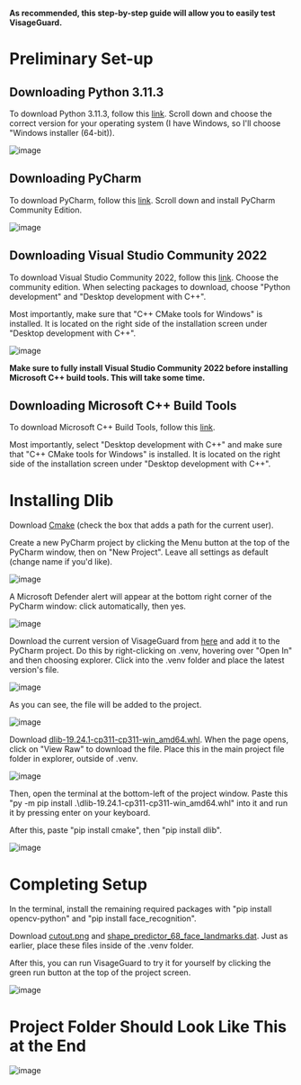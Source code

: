 **As recommended, this step-by-step guide will allow you to easily test VisageGuard.**

# Preliminary Set-up

## Downloading Python 3.11.3
To download Python 3.11.3, follow this [link](https://www.python.org/downloads/release/python-3113/). Scroll down and choose the correct version for your operating system (I have Windows, so I'll choose "Windows installer (64-bit)).

![image](https://github.com/lucaxbandini/VisageGuard/assets/152310492/c946aa3d-dfe2-48d5-8d9a-55d951cf1bed)

## Downloading PyCharm
To download PyCharm, follow this [link](https://www.jetbrains.com/pycharm/download/?section=windows). Scroll down and install PyCharm Community Edition.

![image](https://github.com/lucaxbandini/VisageGuard/assets/152310492/69e7fed8-e771-465d-9689-6b2007797d95)

## Downloading Visual Studio Community 2022
To download Visual Studio Community 2022, follow this [link](https://visualstudio.microsoft.com/downloads/?q=build+tools). Choose the community edition. When selecting packages to download, choose "Python development" and "Desktop development with C++".

Most importantly, make sure that "C++ CMake tools for Windows" is installed. It is located on the right side of the installation screen under "Desktop development with C++".

![image](https://github.com/lucaxbandini/VisageGuard/assets/152310492/13265b69-06d9-4fcc-8d1a-ab12bda86e7b)

**Make sure to fully install Visual Studio Community 2022 before installing Microsoft C++ build tools. This will take some time.**

## Downloading Microsoft C++ Build Tools
To download Microsoft C++ Build Tools, follow this [link](https://visualstudio.microsoft.com/visual-cpp-build-tools/).

Most importantly, select "Desktop development with C++" and make sure that "C++ CMake tools for Windows" is installed. It is located on the right side of the installation screen under "Desktop development with C++".

# Installing Dlib

Download [Cmake](https://cmake.org/download/) (check the box that adds a path for the current user).

Create a new PyCharm project by clicking the Menu button at the top of the PyCharm window, then on "New Project". Leave all settings as default (change name if you'd like).

![image](https://github.com/lucaxbandini/VisageGuard/assets/152310492/05d64660-4b13-44d0-a6e4-4a0492fdcc3b)

A Microsoft Defender alert will appear at the bottom right corner of the PyCharm window: click automatically, then yes.

![image](https://github.com/lucaxbandini/VisageGuard/assets/152310492/c4f1cc2d-d7cc-4b45-afda-788007c2d0e0)

Download the current version of VisageGuard from [here](https://github.com/lucaxbandini/VisageGuard/tree/main) and add it to the PyCharm project. Do this by right-clicking on .venv, hovering over "Open In" and then choosing explorer. Click into the .venv folder and place the latest version's file.

![image](https://github.com/lucaxbandini/VisageGuard/assets/152310492/1f4f1780-6b3a-4ada-a845-6b97626e2e95)

As you can see, the file will be added to the project.

![image](https://github.com/lucaxbandini/VisageGuard/assets/152310492/eb0f3895-deb8-422a-b6cc-f3d7b624ad67)

Download [dlib-19.24.1-cp311-cp311-win_amd64.whl](https://github.com/Murtaza-Saeed/dlib/blob/master/dlib-19.24.1-cp311-cp311-win_amd64.whl). When the page opens, click on "View Raw" to download the file. Place this in the main project file folder in explorer, outside of .venv.

![image](https://github.com/lucaxbandini/VisageGuard/assets/152310492/37642a24-f81c-4d09-9578-522b3d123224)

Then, open the terminal at the bottom-left of the project window. Paste this "py -m pip install .\dlib-19.24.1-cp311-cp311-win_amd64.whl" into it and run it by pressing enter on your keyboard.

After this, paste "pip install cmake", then "pip install dlib".

![image](https://github.com/lucaxbandini/VisageGuard/assets/152310492/8ecfa357-9da7-4710-9897-a4826bec7c47)

# Completing Setup

In the terminal, install the remaining required packages with "pip install opencv-python" and "pip install face_recognition".

Download [cutout.png](https://github.com/lucaxbandini/VisageGuard/tree/main/Photos/cutout.png) and [shape_predictor_68_face_landmarks.dat](https://github.com/italojs/facial-landmarks-recognition/blob/master/shape_predictor_68_face_landmarks.dat). Just as earlier, place these files inside of the .venv folder.

After this, you can run VisageGuard to try it for yourself by clicking the green run button at the top of the project screen.

![image](https://github.com/lucaxbandini/VisageGuard/assets/152310492/0dc6295b-b6c2-4e25-a88e-d20dcf81176b)

# Project Folder Should Look Like This at the End

![image](https://github.com/lucaxbandini/VisageGuard/assets/152310492/73d8134e-b338-492b-8ac4-9a4f2ef9215d)

